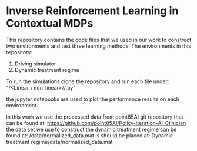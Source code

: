 # Inverse Reinforcement Learning in Contextual MDPs

This repository contains the code files that we used in our work to construct two environments and test three learning methods.
The environments in this repository:
1. Driving simulator
2. Dynamic treatment regime

To run the simulations clone the repository and run each file under:
"<Simulator environment>/<Linear \ non_linear>/<learning method>/<run file>.py"

the jupyter notebooks are used to plot the performance results on each environment.

 

in this work we use the processed data from point85AI git repository that can be found at:
https://github.com/point85AI/Policy-Iteration-AI-Clinician
the data set we use to construct the dynamic treatment regime can be found at: 
/data/normalized_data.mat
is should be placed at:
Dynamic treatment regime/data/normalized_data.mat
